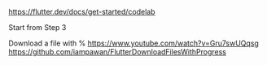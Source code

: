 https://flutter.dev/docs/get-started/codelab

Start from Step 3



Download a file with %
https://www.youtube.com/watch?v=Gru7swUQqsg
https://github.com/iampawan/FlutterDownloadFilesWithProgress




